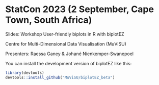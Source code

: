 # StatCon 2023 (2 September, Cape Town, South Africa)
Slides: Workshop User-friendly biplots in R with biplotEZ

Centre for Multi-Dimensional Data Visualisation (MuViSU)

Presenters: Raessa Ganey & Johané Nienkemper-Swanepoel

You can install the development version of biplotEZ like this:
``` r
library(devtools)
devtools::install_github("MuViSU/biplotEZ_beta")
```
